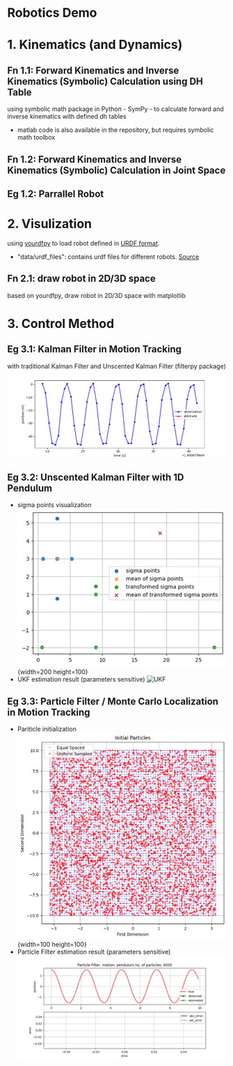 Robotics Demo
===
# 1. Kinematics (and Dynamics)
## Fn 1.1: Forward Kinematics and Inverse Kinematics (Symbolic) Calculation using DH Table
using symbolic math package in Python  - SymPy - to calculate forward and inverse kinematics with defined dh tables
- matlab code is also available in the repository, but requires symbolic math toolbox

## Fn 1.2: Forward Kinematics and Inverse Kinematics (Symbolic) Calculation in Joint Space

## Eg 1.2: Parrallel Robot

# 2. Visulization
using [yourdfpy](https://github.com/clemense/yourdfpy/tree/main) to load robot defined in [URDF format](http://wiki.ros.org/urdf/XML).
- "data/urdf_files": contains urdf files for different robots. [Source](https://github.com/ankurhanda/robot-assets)
## Fn 2.1: draw robot in 2D/3D space
based on yourdfpy, draw robot in 2D/3D space with matplotlib


# 3. Control Method
## Eg 3.1: Kalman Filter in Motion Tracking
with traditional Kalman Filter and Unscented Kalman Filter (filterpy package)
![Kalman Filter](imgs/KF_motion_estimation.gif)

## Eg 3.2: Unscented Kalman Filter with 1D Pendulum
- sigma points visualization
![Sigma Points](imgs/sigma_points.png){width=200 height=100}
- UKF estimation result (parameters sensitive)
![UKF](imgs/UKF_motion_estimation.gif)

## Eg 3.3: Particle Filter / Monte Carlo Localization in Motion Tracking
- Pariticle initialization
![Particle Initialization](imgs/particle_init.png){width=100 height=100}
- Particle Filter estimation result (parameters sensitive)
![Particle Filter](imgs/PF_estimation.gif)
